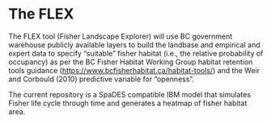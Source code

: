 # The FLEX

The FLEX tool (Fisher Landscape Explorer) will use BC government warehouse publicly available layers to build the landbase and empirical and expert data to specify “suitable” fisher habitat (i.e., the relative probability of occupancy) as per the BC Fisher Habitat Working Group habitat retention tools guidance (https://www.bcfisherhabitat.ca/habitat-tools/) and the Weir and Corbould (2010) predictive variable for “openness”.

The current repository is a SpaDES compatible IBM model that simulates Fisher life cycle through time and generates a heatmap of fisher habitat area.
